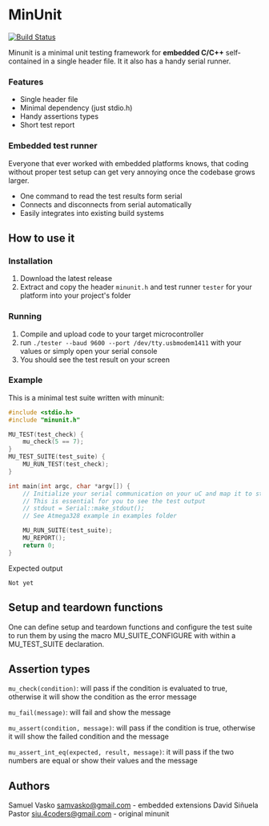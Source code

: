 # MinUnit

[![Build Status](https://travis-ci.org/entia/minunit.svg?branch=master)](https://travis-ci.org/entia/minunit)

Minunit is a minimal unit testing framework for **embedded C/C++** self-contained in a single header file. It it also has a handy serial runner.

### Features
- Single header file
- Minimal dependency (just stdio.h)
- Handy assertions types
- Short test report

### Embedded test runner
Everyone that ever worked with embedded platforms knows, that coding without proper test setup can get very annoying once the codebase grows larger.

- One command to read the test results form serial
- Connects and disconnects from serial automatically
- Easily integrates into existing build systems


## How to use it

### Installation

1. Download the latest release
2. Extract and copy the header `minunit.h` and test runner `tester` for your platform into your project's folder

### Running

1. Compile and upload code to your target microcontroller
2. run `./tester --baud 9600 --port /dev/tty.usbmodem1411` with your values or simply open your serial console 
3. You should see the test result on your screen

### Example

This is a minimal test suite written with minunit:

```C
#include <stdio.h>
#include "minunit.h"

MU_TEST(test_check) {
	mu_check(5 == 7);
}
MU_TEST_SUITE(test_suite) {
	MU_RUN_TEST(test_check);
}

int main(int argc, char *argv[]) {
	// Initialize your serial communication on your uC and map it to stdout
	// This is essential for you to see the test output
	// stdout = Serial::make_stdout();
	// See Atmega328 example in examples folder

	MU_RUN_SUITE(test_suite);
	MU_REPORT();
	return 0;
}
```

Expected output
```
Not yet
```

## Setup and teardown functions

One can define setup and teardown functions and configure the test suite to run
them by using the macro MU_SUITE_CONFIGURE with within a MU_TEST_SUITE
declaration.

## Assertion types

`mu_check(condition)`: will pass if the condition is evaluated to true, otherwise
it will show the condition as the error message

`mu_fail(message)`: will fail and show the message

`mu_assert(condition, message)`: will pass if the condition is true, otherwise it
will show the failed condition and the message

`mu_assert_int_eq(expected, result, message)`: it will pass if the two numbers are
equal or show their values and the message

## Authors

Samuel Vasko <samvasko@gmail.com> - embedded extensions
David Siñuela Pastor <siu.4coders@gmail.com> - original minunit
